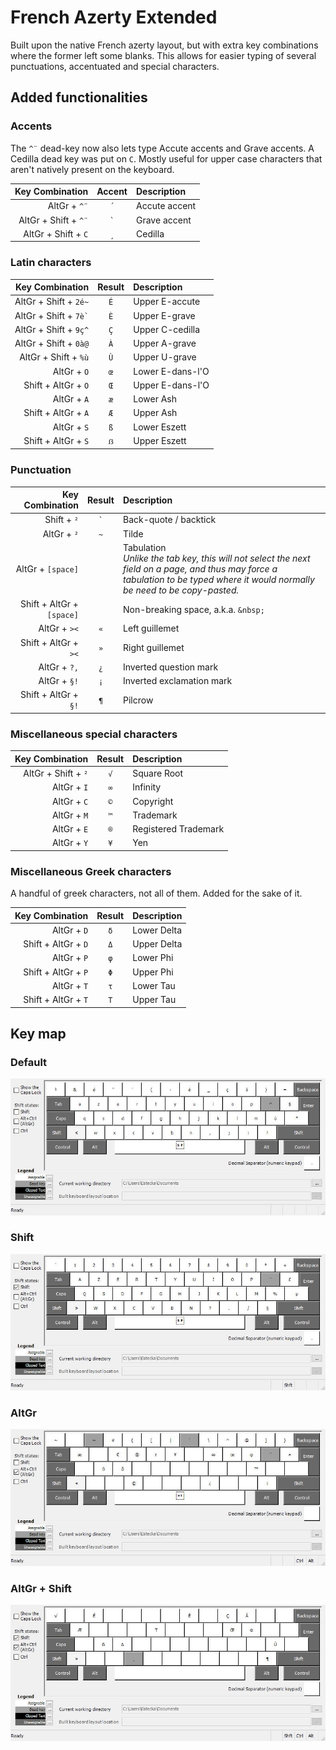 # French Azerty Extended

Built upon the native French azerty layout, but with extra key combinations where the former left some blanks. This allows for easier typing of several punctuations, accentuated  and special characters.

## Added functionalities

### Accents
The `^¨` dead-key now also lets type Accute accents and Grave accents. A Cedilla dead key was put on `C`. Mostly useful for upper case characters that aren't natively present on the keyboard.

|      Key Combination | Accent  | Description |
| --------------------:|:-------:|:----------- |
|         AltGr + `^¨` | `´`     | Accute accent |
| AltGr + Shift + `^¨` | `` ` `` | Grave accent  |
|  AltGr + Shift + `C` | `¸`     | Cedilla       |

### Latin characters

|         Key Combination | Result  | Description  |
| -----------------------:|:-------:|:------------ |
|   AltGr + Shift + `2é~` | `É` | Upper E-accute    |
|   AltGr + Shift + `` 7è` `` | `È` | Upper E-grave    |
|   AltGr + Shift + `9ç^` | `Ç` | Upper C-cedilla  |
|   AltGr + Shift + `0à@` | `À` | Upper A-grave    |
|   AltGr + Shift + `%ù`  | `Ù` | Upper U-grave    |
|             AltGr + `O` | `œ` | Lower E-dans-l'O |
|     Shift + AltGr + `O` | `Œ` | Upper E-dans-l'O |
|             AltGr + `A` | `æ` | Lower Ash        |
|     Shift + AltGr + `A` | `Æ` | Upper Ash        |
|             AltGr + `S` | `ß` | Lower Eszett     |
|     Shift + AltGr + `S` | `ẞ` | Upper Eszett     |

### Punctuation

|         Key Combination | Result  | Description |
| -----------------------:|:-------:|:----------- |
|             Shift + `²` | `` ` `` | Back-quote / backtick  |
|             AltGr + `²` | `~` | Tilde |
|       AltGr + `[space]` | `	` | Tabulation <br/>_Unlike the tab key, this will not select the next field on a page, and thus may force a tabulation to be typed where it would normally be need to be copy-pasted._ |
| Shift + AltGr + `[space]` | ` ` | Non-breaking space, a.k.a. `&nbsp;` |
|              AltGr + `><` | `«` | Left guillemet      |
|      Shift + AltGr + `><` | `»` | Right guillemet     |
|              AltGr + `?,` | `¿` | Inverted question mark    |
|              AltGr + `§!` | `¡` | Inverted exclamation mark |
|      Shift + AltGr + `§!` | `¶` | Pilcrow |

### Miscellaneous special characters

|         Key Combination | Result  | Description |
| -----------------------:|:-------:|:----------- |
|       AltGr + Shift + `²` | `√` | Square Root          |
|               AltGr + `I` | `∞` | Infinity             |
|               AltGr + `C` | `©` | Copyright            |
|               AltGr + `M` | `™` | Trademark            |
|               AltGr + `E` | `®` | Registered Trademark |
|               AltGr + `Y` | `¥` | Yen                  |

### Miscellaneous Greek characters

A handful of greek characters, not all of them. Added for the sake of it.

|         Key Combination | Result | Description |
| -----------------------:|:------:|:----------- |
|             AltGr + `D` | `δ`    | Lower Delta |
|     Shift + AltGr + `D` | `Δ`    | Upper Delta |
|             AltGr + `P` | `φ`    | Lower Phi   |
|     Shift + AltGr + `P` | `Φ`    | Upper Phi   |
|             AltGr + `T` | `τ`    | Lower Tau   |
|     Shift + AltGr + `T` | `Τ`    | Upper Tau   |

## Key map

### Default
![default](stk-zqsd.jpg)

### Shift
![default](stk-zqsdShft.jpg)

### AltGr
![default](stk-zqsdAltGr.jpg)

### AltGr + Shift
![default](stk-zqsdShftAltGr.jpg)
